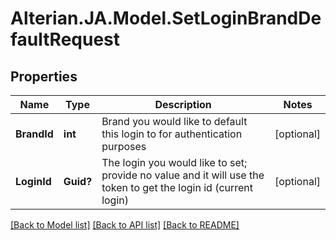 # Alterian.JA.Model.SetLoginBrandDefaultRequest

## Properties

Name | Type | Description | Notes
------------ | ------------- | ------------- | -------------
**BrandId** | **int** | Brand you would like to default this login to for authentication purposes | [optional] 
**LoginId** | **Guid?** | The login you would like to set; provide no value and it will use the token to get the login id (current login) | [optional] 

[[Back to Model list]](../README.md#documentation-for-models) [[Back to API list]](../README.md#documentation-for-api-endpoints) [[Back to README]](../README.md)

